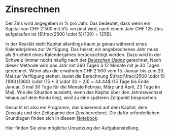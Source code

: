 # Zinsrechnen

Der Zins wird angegeben in % pro Jahr. Das bedeutet, dass wenn ein Kapital
von CHF 2'500 mit 5% verzinst wird, nach einem Jahr CHF 125 Zins
aufgelaufen ist ($\frac{2500 \cdot 5}{100} = 125$).

In der Realität steht Kapital allerdings kaum je genau während eines
Kalenderjahres zur Verfügung. Das heisst, ein angebrochenes Jahr muss
als Bruchteil eines Kalenderjahres berücksichtigt werden. Dazu wird in
der Schweiz (immer noch) häufig nach der
[*Deutschen
Usanz*](https://de.wikipedia.org/wiki/Zinsberechnungsmethode#30/360_%E2%80%93_deutsche_(kaufm%C3%A4nnische)_Zinsmethode)
gerechnet. Nach dieser Methode wird das Jahr mit 360 Tagen à 12 Monate
mit je 30 Tagen gerechnet. Wenn also die erwähnten CHF 2'500 vom 15.
Januar bis zum 23. Mai zur Verfügung stehen, lautet die Berechnung
$\frac{\frac{2500 \cdot 5}{100}}{360} \cdot (15 + 3 \cdot 30 + 23) =
44.44$ (15 Tage bis Ende Januar, 3 mal 30 Tage für die Monate Februar,
März und April, 23 Tage im Mai). Wie die Situation aussieht, wenn das
Kapital über den Jahreswechsel hinaus auf dem Konto liegt, wird zu eine
späteren Zeitpunkt besprochen.

Gesucht ist also ein Programm, das basierend auf dem Kapital, dem
Zinssatz und der Zeitspanne den Zins berechnet. Die dafür erforderlichen
Grundlagen finden sich in diesem
[Notebook](https://nbviewer.org/github/I-gW-23-27/Skript/blob/main/docs/231204/zinsrechnen.ipynb).

Hier
finden Sie eine mögliche Umsetzung der Aufgabenstellung.